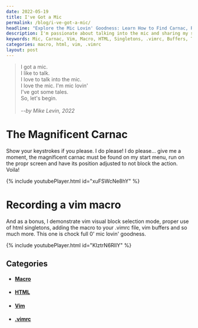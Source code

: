 ```yaml
---
date: 2022-05-19
title: I've Got a Mic
permalink: /blog/i-ve-got-a-mic/
headline: "Explore the Mic Lovin' Goodness: Learn How to Find Carnac, Record a Vim Macro, and Use HTML Singletons"
description: I'm passionate about talking into the mic and sharing my stories. In this blog post, I'll show you how to find Carnac, record a Vim macro, and use HTML singletons. Plus, learn how to add the macro to a .vimrc file, use Vim buffers, and more. Don't miss out on this 'mic lovin' goodness!
keywords: Mic, Carnac, Vim, Macro, HTML, Singletons, .vimrc, Buffers, Tales, Demonstrate, Magnificent, Add, Much, Goodness
categories: macro, html, vim, .vimrc
layout: post
---
```


> I got a mic.<br />
> I like to talk.<br />
> I love to talk into the mic.<br />
> I love the mic. I'm mic lovin'<br />
> I've got some tales.<br />
> So, let's begin.<br />
> <br />
> <cite>--by Mike Levin, 2022</cite><br />

# The Magnificent Carnac

Show your keystrokes if you please. I do please! I do please... give me a
moment, the magnificent carnac must be found on my start menu, run on the propr
screen and have its position adjusted to not block the action. Voila!

{% include youtubePlayer.html id="xuFSWcNe8hY" %}

# Recording a vim macro

And as a bonus, I demonstrate vim visual block selection mode, proper use of
html singletons, adding the macro to your .vimrc file, vim buffers and so much
more. This one is chock full 0' mic lovin' goodness.

{% include youtubePlayer.html id="KIztrN6RlIY" %}

## Categories

<ul>
<li><h4><a href='/macro/'>Macro</a></h4></li>
<li><h4><a href='/html/'>HTML</a></h4></li>
<li><h4><a href='/vim/'>Vim</a></h4></li>
<li><h4><a href='/vimrc/'>.vimrc</a></h4></li></ul>